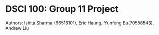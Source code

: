 # DSCI 100: Group 11 Project 
Authors: 
Ishita Sharma (66518101), Eric Haung, Yunfeng Bu(70556543), Andrew Liu

